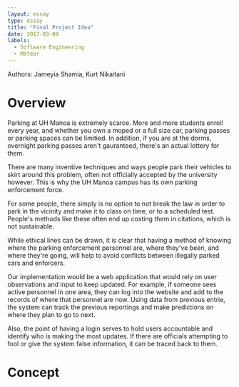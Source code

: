 ```yaml
---
layout: essay
type: essay
title: "Final Project Idea"
date: 2017-03-09
labels:
  - Software Engineering
  - Meteor
---
```


Authors: Jameyia Shamia, Kurt Nikaitani

# Overview

Parking at UH Manoa is extremely scarce. More and more students enroll every year, and whether you own a moped or a full size car, parking passes or parking spaces can be limitied. In addition, if you are at the dorms, overnight parking passes aren't gauranteed, there's an actual lottery for them.

There are many inventive techniques and ways people park their vehicles to skirt around this problem, often not officially accepted by the university however. This is why the UH Manoa campus has its own parking enforcement force.

For some people, there simply is no option to not break the law in order to park in the vicinity and make it to class on time, or to a scheduled test. People's methods like these often end up costing them in citations, which is not sustainable.

While ethical lines can be drawn, it is clear that having a method of knowing where the parking enforcement personnel are, where they've been, and where they're going, will help to avoid conflicts between illegally parked cars and enforcers.

Our implementation would be a web application that would rely on user observations and input to keep updated. For example, if someone sees active personnel in one area, they can log into the website and add to the records of where that personnel are now. Using data from previous entrie, the system can track the previous reportings and make predictions on where they plan to go to next.

Also, the point of having a login serves to hold users accountable and identify who is making the most updates. If there are officials attempting to fool or give the system false information, it can be traced back to them.

# Concept

